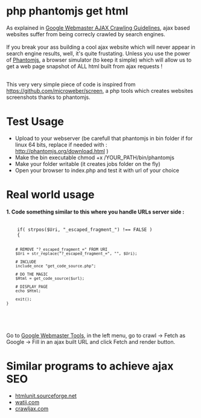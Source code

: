 <h1>php phantomjs get html</h1>
As explained in <a href="https://developers.google.com/webmasters/ajax-crawling/docs/html-snapshot" target="_blank">Google Webmaster AJAX Crawling Guidelines</a>, ajax based websites suffer from being correcly crawled by search engines.<br><br>
If you break your ass building a cool ajax website which will never appear in search engine results, well, it's quite frustating. Unless you use the power of <a href="http://phantomjs.org/" target="_blank">Phantomjs</a>, a browser simulator (to keep it simple) which will allow us to get a web page snapshot of ALL html built from ajax requests !<br><br>

This very very simple piece of code is inspired from <a href="https://github.com/microweber/screen" target="_blank">https://github.com/microweber/screen</a>, a php tools which creates websites screenshots thanks to phantomjs.<br>

<h1>Test Usage</h1>
<ul>
    <li>Upload to your webserver (be carefull that phantomjs in bin folder if for linux 64 bits, replace if needed with : <a href="http://phantomjs.org/download.html" target="_blank">http://phantomjs.org/download.html</a> )</li>
    <li>Make the bin executable chmod +x /YOUR_PATH/bin/phantomjs</li>
    <li>Make your folder writable (it creates jobs folder on the fly)</li>
    <li>Open your browser to index.php and test it with url of your choice</li>
</ul>

<h1>Real world usage</h1>
<h4>1. Code something similar to this where you handle URLs server side :</h4>
<pre><code>
    if( strpos($Uri, "_escaped_fragment_") !== FALSE )
    {

        # REMOVE "?_escaped_fragment_=" FROM URI
        $Uri = str_replace("?_escaped_fragment_=", "", $Uri);

        # INCLUDE 
        include_once "get_code_source.php";

        # DO THE MAGIC
        $Html = get_code_source($url);

        # DISPLAY PAGE 
        echo $Html;

        exit();
    }
</code></pre><br>
Go to <a href="https://www.google.com/webmasters/tools/home" target="_blank">Google Webmaster Tools</a>, in the left menu, go to crawl -> Fetch as Google -> Fill in an ajax built URL and click Fetch and render button.

<h1>Similar programs to achieve ajax SEO</h1>
<ul>
    <li><a href="http://htmlunit.sourceforge.net" target="_blank">htmlunit.sourceforge.net</a></li>
    <li><a href="http://watij.com" target="_blank">watij.com</a></li>
    <li><a href="http://crawljax.com" target="_blank">crawljax.com</a></li>
</ul>